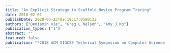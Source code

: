 ```yaml
---
title: "An Explicit Strategy to Scaffold Novice Program Tracing"
date: 2018-02-01
publishDate: 2020-05-23T08:19:17.059013Z
authors: ["Benjamin Xie", "Greg L Nelson", "Amy J Ko"]
publication_types: ["1"]
abstract: ""
featured: false
publication: "*2018 ACM SIGCSE Technical Symposium on Computer Science Education*"
---
```


